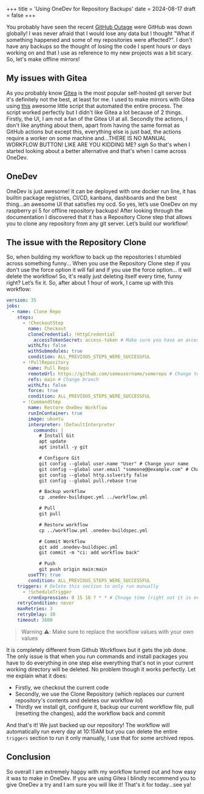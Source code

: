 +++
title = 'Using OneDev for Repository Backups'
date = 2024-08-17
draft = false
+++

You probably have seen the recent [GitHub Outage](https://www.theverge.com/2024/8/14/24220685/github-down-website-pull-request) were GitHub was down globally! I was never afraid that I would
lose any data but I thought "What if something happened and some of my repositories were affected?".
I don't have any backups so the thought of losing the code I spent hours or days working on and that I use
as reference to my new projects was a bit scary. So, let's make offline mirrors!

## My issues with Gitea

As you probably know [Gitea](https://gitea.com) is the most popular self-hosted git server but it's definitely not
the best, at least for me. I used to make mirrors with Gitea using [this](https://github.com/varunsridharan/github-gitea-mirror) awesome little script that automated the entire process. The script worked perfectly but I
didn't like Gitea a lot because of 2 things. Firstly, the UI, I am not a fan of the Gitea UI at all. Secondly the actions, I don't like anything about them, apart from having the same format as GitHub actions but except this, everything else is just bad, the actions require a worker on some machine and...THERE IS NO MANUAL WORKFLOW BUTTON! LIKE ARE YOU KIDDING ME? _sigh_ So that's when I started looking about a better alternative and that's when I came across OneDev.

## OneDev

OneDev is just awesome! It can be deployed with one docker run line, it has builtin package registries, CI/CD, kanbans, dashboards and the best thing...an awesome UI that satisfies my ocd. So yes, let’s use OneDev on my raspberry pi 5 for offline repository backups! After looking through the documentation I discovered that it has a Repository Clone step that allows you to clone any repository from any git server. Let’s build our workflow!

## The issue with the Repository Clone

So, when building my workflow to back up the repositories I stumbled across something funny... When you use the Repository Clone step if you don't use the force option it will fail and if you use the force option... it will delete the workflow! So, it's really just deleting itself every time, funny right? Let’s fix it. So, after about 1 hour of work, I came up with this workflow:

```yaml
version: 35
jobs:
  - name: Clone Repo
    steps:
      - !CheckoutStep
        name: Checkout
        cloneCredential: !HttpCredential
          accessTokenSecret: access-token # Make sure you have an access token configured
        withLfs: false
        withSubmodules: true
        condition: ALL_PREVIOUS_STEPS_WERE_SUCCESSFUL
      - !PullRepository
        name: Pull Repo
        remoteUrl: https://github.com/someusername/somerepo # Change to source repo url
        refs: main # Change branch
        withLfs: false
        force: true
        condition: ALL_PREVIOUS_STEPS_WERE_SUCCESSFUL
      - !CommandStep
        name: Restore OneDev Workflow
        runInContainer: true
        image: ubuntu
        interpreter: !DefaultInterpreter
          commands: |
            # Install Git
            apt update
            apt install -y git

            # Configure Git
            git config --global user.name "User" # Change your name
            git config --global user.email "someone@@example.com" # Change your email, make sure to use @@
            git config --global http.sslverify false
            git config --global pull.rebase true

            # Backup workflow
            cp .onedev-buildspec.yml ../workflow.yml

            # Pull
            git pull

            # Restorw workflow
            cp ../workflow.yml .onedev-buildspec.yml

            # Commit Workflow
            git add .onedev-buildspec.yml
            git commit -m "ci: add workflow back"

            # Push
            git push origin main:main
        useTTY: true
        condition: ALL_PREVIOUS_STEPS_WERE_SUCCESSFUL
    triggers: # Delete this section to only run manually
      - !ScheduleTrigger
        cronExpression: 0 15 10 ? * * # Chnage time (right not it is every day at 10:15AM)
    retryCondition: never
    maxRetries: 3
    retryDelay: 30
    timeout: 3600
```

> Warning ⚠️: Make sure to replace the workflow values with your own values

It is completely different from Github Workflows but it gets the job done. The only issue is that when you run commands and install packages you have to do everything in one step else everything that's not in your current working directory will be deleted. No problem though it works perfectly. Let me explain what it does:

- Firstly, we checkout the current code
- Secondly, we use the Clone Repository (which replaces our current repository's contents and deletes our workflow _lol_)
- Thirdly we install git, configure it, backup our current workflow file, pull (resetting the changes), add the workflow back and commit

And that's it! We just backed up our repository! The workflow will automatically run every day at 10:15AM but you can delete the entire `triggers` section to run it only manually, I use that for some archived repos.

## Conclusion

So overall I am extremely happy with my workflow turned out and how easy it was to make in OneDev. If you are using Gitea I blindly recommend you to give OneDev a try and I am sure you will like it! That's it for today...see ya!
